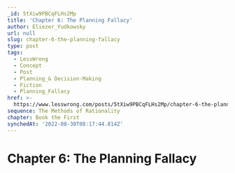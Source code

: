 ```yaml
---
_id: 5tXiw9PBCqFLHs2Mp
title: 'Chapter 6: The Planning Fallacy'
author: Eliezer_Yudkowsky
url: null
slug: chapter-6-the-planning-fallacy
type: post
tags:
  - LessWrong
  - Concept
  - Post
  - Planning_& Decision-Making
  - Fiction
  - Planning_Fallacy
href: >-
  https://www.lesswrong.com/posts/5tXiw9PBCqFLHs2Mp/chapter-6-the-planning-fallacy
sequence: The Methods of Rationality
chapter: Book the First
synchedAt: '2022-08-30T08:17:44.814Z'
---
```

# Chapter 6: The Planning Fallacy

